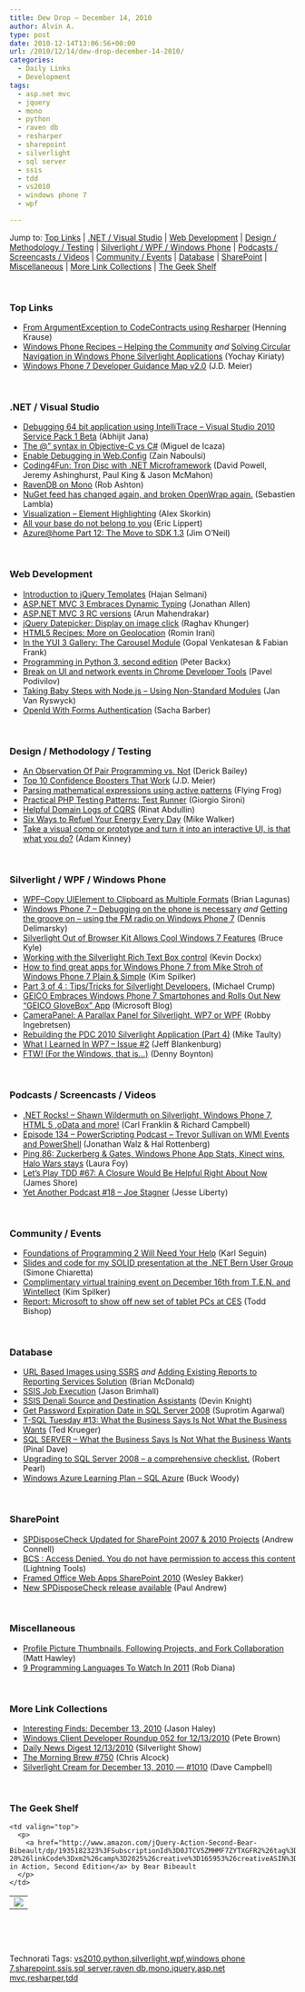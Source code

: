 ```yaml
---
title: Dew Drop – December 14, 2010
author: Alvin A.
type: post
date: 2010-12-14T13:06:56+00:00
url: /2010/12/14/dew-drop-december-14-2010/
categories:
  - Daily Links
  - Development
tags:
  - asp.net mvc
  - jquery
  - mono
  - python
  - raven db
  - resharper
  - sharepoint
  - silverlight
  - sql server
  - ssis
  - tdd
  - vs2010
  - windows phone 7
  - wpf

---
```

Jump to: [Top Links][1] | [.NET / Visual Studio][2] | [Web Development][3] | [Design / Methodology / Testing][4] | [Silverlight / WPF / Windows Phone][5] | [Podcasts / Screencasts / Videos][6] | [Community / Events][7] | [Database][8] | [SharePoint][9] | [Miscellaneous][10] | [More Link Collections][11] | [The Geek Shelf][12] 

&#160;

### <a name="top"></a>Top Links

  * [From ArgumentException to CodeContracts using Resharper][13] (Henning Krause)
  * [Windows Phone Recipes – Helping the Community][14] _and_ [Solving Circular Navigation in Windows Phone Silverlight Applications][15] (Yochay Kiriaty)
  * [Windows Phone 7 Developer Guidance Map v2.0][16] (J.D. Meier)

&#160;

### <a name="dotnet"></a>.NET / Visual Studio

  * [Debugging 64 bit application using IntelliTrace – Visual Studio 2010 Service Pack 1 Beta][17] (Abhijit Jana)
  * [The @” syntax in Objective-C vs C#][18] (Miguel de Icaza)
  * [Enable Debugging in Web.Config][19] (Zain Naboulsi)
  * [Coding4Fun: Tron Disc with .NET Microframework][20] (David Powell, Jeremy Ashinghurst, Paul King & Jason McMahon)
  * [RavenDB on Mono][21] (Rob Ashton)
  * [NuGet feed has changed again, and broken OpenWrap again.][22] (Sebastien Lambla)
  * [Visualization – Element Highlighting][23] (Alex Skorkin)
  * [All your base do not belong to you][24] (Eric Lippert)
  * [Azure@home Part 12: The Move to SDK 1.3][25] (Jim O’Neil)

&#160;

### <a name="web"></a>Web Development

  * [Introduction to jQuery Templates][26] (Hajan Selmani)
  * [ASP.NET MVC 3 Embraces Dynamic Typing][27] (Jonathan Allen)
  * [ASP.NET MVC 3 RC versions][28] (Arun Mahendrakar)
  * [jQuery Datepicker: Display on image click][29] (Raghav Khunger)
  * [HTML5 Recipes: More on Geolocation][30] (Romin Irani)
  * [In the YUI 3 Gallery: The Carousel Module][31] (Gopal Venkatesan & Fabian Frank)
  * [Programming in Python 3, second edition][32] (Peter Backx)
  * [Break on UI and network events in Chrome Developer Tools][33] (Pavel Podivilov)
  * [Taking Baby Steps with Node.js – Using Non-Standard Modules][34] (Jan Van Ryswyck)
  * [OpenId With Forms Authentication][35] (Sacha Barber)

&#160;

### <a name="design"></a>Design / Methodology / Testing

  * [An Observation Of Pair Programming vs. Not][36] (Derick Bailey)
  * [Top 10 Confidence Boosters That Work][37] (J.D. Meier)
  * [Parsing mathematical expressions using active patterns][38] (Flying Frog)
  * [Practical PHP Testing Patterns: Test Runner][39] (Giorgio Sironi)
  * [Helpful Domain Logs of CQRS][40] (Rinat Abdullin)
  * [Six Ways to Refuel Your Energy Every Day][41] (Mike Walker)
  * [Take a visual comp or prototype and turn it into an interactive UI, is that what you do?][42] (Adam Kinney)

&#160;

### <a name="silverlight"></a>Silverlight / WPF / Windows Phone

  * [WPF–Copy UIElement to Clipboard as Multiple Formats][43] (Brian Lagunas)
  * [Windows Phone 7 &#8211; Debugging on the phone is necessary][44] _and_ [Getting the groove on &#8211; using the FM radio on Windows Phone 7][45] (Dennis Delimarsky)
  * [Silverlight Out of Browser Kit Allows Cool Windows 7 Features][46] (Bruce Kyle)
  * [Working with the Silverlight Rich Text Box control][47] (Kevin Dockx)
  * [How to find great apps for Windows Phone 7 from Mike Stroh of Windows Phone 7 Plain & Simple][48] (Kim Spilker)
  * [Part 3 of 4 : Tips/Tricks for Silverlight Developers.][49] (Michael Crump)
  * [GEICO Embraces Windows Phone 7 Smartphones and Rolls Out New “GEICO GloveBox” App][50] (Microsoft Blog)
  * [CameraPanel: A Parallax Panel for Silverlight, WP7 or WPF][51] (Robby Ingebretsen)
  * [Rebuilding the PDC 2010 Silverlight Application (Part 4)][52] (Mike Taulty)
  * [What I Learned In WP7 – Issue #2][53] (Jeff Blankenburg)
  * [FTW! (For the Windows, that is&#8230;)][54] (Denny Boynton)

&#160;

### <a name="podcasts"></a>Podcasts / Screencasts / Videos

  * <a href="http://www.dotnetrocks.com/default.aspx?ShowNum=619" target="_blank">.NET Rocks! &#8211; Shawn Wildermuth on Silverlight, Windows Phone 7, HTML 5 ,oData and more!</a> (Carl Franklin & Richard Campbell)
  * [Episode 134 &#8211; PowerScripting Podcast &#8211; Trevor Sullivan on WMI Events and PowerShell][55] (Jonathan Walz & Hal Rottenberg)
  * [Ping 86: Zuckerberg & Gates, Windows Phone App Stats, Kinect wins, Halo Wars stays][56] (Laura Foy)
  * [Let&#8217;s Play TDD #67: A Closure Would Be Helpful Right About Now][57] (James Shore)
  * [Yet Another Podcast #18 – Joe Stagner][58] (Jesse Liberty)

&#160;

### <a name="events"></a>Community / Events

  * [Foundations of Programming 2 Will Need Your Help][59] (Karl Seguin)
  * [Slides and code for my SOLID presentation at the .NET Bern User Group][60] (Simone Chiaretta)
  * [Complimentary virtual training event on December 16th from T.E.N. and Wintellect][61] (Kim Spilker)
  * [Report: Microsoft to show off new set of tablet PCs at CES][62] (Todd Bishop)

&#160;

### <a name="db"></a>Database

  * [URL Based Images using SSRS][63] _and_ [Adding Existing Reports to Reporting Services Solution][64] (Brian McDonald)
  * [SSIS Job Execution][65] (Jason Brimhall)
  * [SSIS Denali Source and Destination Assistants][66] (Devin Knight)
  * [Get Password Expiration Date in SQL Server 2008][67] (Suprotim Agarwal)
  * [T-SQL Tuesday #13: What the Business Says Is Not What the Business Wants][68] (Ted Krueger)
  * [SQL SERVER – What the Business Says Is Not What the Business Wants][69] (Pinal Dave)
  * [Upgrading to SQL Server 2008 &#8211; a comprehensive checklist.][70] (Robert Pearl)
  * [Windows Azure Learning Plan &#8211; SQL Azure][71] (Buck Woody)

&#160;

### <a name="sp"></a>SharePoint

  * [SPDisposeCheck Updated for SharePoint 2007 & 2010 Projects][72] (Andrew Connell)
  * [BCS : Access Denied. You do not have permission to access this content][73] (Lightning Tools)
  * [Framed Office Web Apps SharePoint 2010][74] (Wesley Bakker)
  * [New SPDisposeCheck release available][75] (Paul Andrew)

&#160;

### <a name="misc"></a>Miscellaneous

  * [Profile Picture Thumbnails, Following Projects, and Fork Collaboration][76] (Matt Hawley)
  * [9 Programming Languages To Watch In 2011][77] (Rob Diana)

&#160;

### <a name="links"></a>More Link Collections

  * [Interesting Finds: December 13, 2010][78] (Jason Haley)
  * [Windows Client Developer Roundup 052 for 12/13/2010][79] (Pete Brown)
  * [Daily News Digest 12/13/2010][80] (Silverlight Show)
  * [The Morning Brew #750][81] (Chris Alcock)
  * [Silverlight Cream for December 13, 2010 &#8212; #1010][82] (Dave Campbell)

&#160;

### <a name="shelf"></a>The Geek Shelf

<table border="0" cellspacing="0" cellpadding="0">
  <tr>
    <td>
      <img data-recalc-dims="1" decoding="async" src="https://i0.wp.com/ecx.images-amazon.com/images/I/41VTNwW9TWL._SL160_.jpg?w=660" />
    </td>
    
    <td valign="top">
      <p>
        <a href="http://www.amazon.com/jQuery-Action-Second-Bear-Bibeault/dp/1935182323%3FSubscriptionId%3D0JTCV5ZMHMF7ZYTXGFR2%26tag%3Dbrdicr-20%26linkCode%3Dxm2%26camp%3D2025%26creative%3D165953%26creativeASIN%3D1935182323">jQuery in Action, Second Edition</a> by Bear Bibeault
      </p>
    </td>
  </tr>
</table>

&#160;

<div style="padding-bottom: 0px; margin: 0px; padding-left: 0px; padding-right: 0px; display: inline; float: none; padding-top: 0px" id="scid:C16BAC14-9A3D-4c50-9394-FBFEF7A93539:10744242-7f7a-42f8-9013-f7e229d40c25" class="wlWriterEditableSmartContent">
  <!--dotnetkickit-->
</div>

&#160;

<div style="padding-bottom: 0px; margin: 0px; padding-left: 0px; padding-right: 0px; display: inline; float: none; padding-top: 0px" id="scid:0767317B-992E-4b12-91E0-4F059A8CECA8:acb115b6-516a-4140-abe1-22dd52a1bdf8" class="wlWriterEditableSmartContent">
  Technorati Tags: <a href="http://technorati.com/tags/vs2010" rel="tag">vs2010</a>,<a href="http://technorati.com/tags/python" rel="tag">python</a>,<a href="http://technorati.com/tags/silverlight" rel="tag">silverlight</a>,<a href="http://technorati.com/tags/wpf" rel="tag">wpf</a>,<a href="http://technorati.com/tags/windows+phone+7" rel="tag">windows phone 7</a>,<a href="http://technorati.com/tags/sharepoint" rel="tag">sharepoint</a>,<a href="http://technorati.com/tags/ssis" rel="tag">ssis</a>,<a href="http://technorati.com/tags/sql+server" rel="tag">sql server</a>,<a href="http://technorati.com/tags/raven+db" rel="tag">raven db</a>,<a href="http://technorati.com/tags/mono" rel="tag">mono</a>,<a href="http://technorati.com/tags/jquery" rel="tag">jquery</a>,<a href="http://technorati.com/tags/asp.net+mvc" rel="tag">asp.net mvc</a>,<a href="http://technorati.com/tags/resharper" rel="tag">resharper</a>,<a href="http://technorati.com/tags/tdd" rel="tag">tdd</a>
</div>

 [1]: https://morningdew-bpc6g3a0fgaxdxcu.eastus2-01.azurewebsites.net/#top
 [2]: https://morningdew-bpc6g3a0fgaxdxcu.eastus2-01.azurewebsites.net/#dotnet
 [3]: https://morningdew-bpc6g3a0fgaxdxcu.eastus2-01.azurewebsites.net/#web
 [4]: https://morningdew-bpc6g3a0fgaxdxcu.eastus2-01.azurewebsites.net/#design
 [5]: https://morningdew-bpc6g3a0fgaxdxcu.eastus2-01.azurewebsites.net/#silverlight
 [6]: https://morningdew-bpc6g3a0fgaxdxcu.eastus2-01.azurewebsites.net/#podcasts
 [7]: https://morningdew-bpc6g3a0fgaxdxcu.eastus2-01.azurewebsites.net/#events
 [8]: https://morningdew-bpc6g3a0fgaxdxcu.eastus2-01.azurewebsites.net/#db
 [9]: https://morningdew-bpc6g3a0fgaxdxcu.eastus2-01.azurewebsites.net/#sp
 [10]: https://morningdew-bpc6g3a0fgaxdxcu.eastus2-01.azurewebsites.net/#misc
 [11]: https://morningdew-bpc6g3a0fgaxdxcu.eastus2-01.azurewebsites.net/#links
 [12]: https://morningdew-bpc6g3a0fgaxdxcu.eastus2-01.azurewebsites.net/#shelf
 [13]: http://www.infinitec.de/post/2010/12/13/From-ArgumentException-to-CodeContracts-using-Resharper.aspx
 [14]: http://windowsteamblog.com/windows_phone/b/wpdev/archive/2010/12/13/windows-phone-recipes-helping-the-community.aspx
 [15]: http://windowsteamblog.com/windows_phone/b/wpdev/archive/2010/12/13/solving-circular-navigation-in-windows-phone-silverlight-applications.aspx
 [16]: http://feedproxy.google.com/~r/jmeier/~3/ltayOuzVW0Q/windows-phone-7-developer-guidance-map-v2-0.aspx
 [17]: http://abhijitjana.net/2010/12/13/debugging-64-bit-application-using-intellitrace-visual-studio-2010-service-pack-1-beta/
 [18]: http://monomac.wordpress.com/2010/12/14/the-syntax-in-objective-c-vs-c
 [19]: http://feedproxy.google.com/~r/zainnab/~3/VdQZFyqcNMI/enable-debugging-in-web-config-vstipproj0026.aspx
 [20]: http://blogs.msdn.com/b/coding4fun/archive/2010/12/13/10104241.aspx
 [21]: http://feedproxy.google.com/~r/RobAshton/~3/uji-Lq5P3Eg/ravendb-on-mono.aspx
 [22]: http://codebetter.com/blogs/sebastien_lambla/archive/2010/12/13/nuget-feed-has-changed-again-and-broken-openwrap-again.aspx
 [23]: http://www.skorkin.com/2010/12/visualization-element-highlighting/
 [24]: http://blogs.msdn.com/b/ericlippert/archive/2010/12/13/all-your-base-do-not-belong-to-you.aspx
 [25]: http://blogs.msdn.com/b/jimoneil/archive/2010/12/13/azure-home-part-12-the-move-to-sdk-1-3.aspx
 [26]: http://weblogs.asp.net/hajan/archive/2010/12/13/jquery-templates-in-asp-net-introduction.aspx
 [27]: http://www.infoq.com/news/2010/12/ASPNET-MVC-3-RC-2
 [28]: http://feedproxy.google.com/~r/nmarun/~3/6waBGq83lj0/asp-net-mvc-3-rc-versions.aspx
 [29]: http://www.codeasp.net/blogs/raghav_khunger/microsoft-net/1133/jquery-datepicker-display-on-image-click
 [30]: http://feeds.oreilly.com/~r/oreilly/news/~3/M3Kw1Dj3B9k/html5-recipes-more-on-geolocat.html
 [31]: http://feeds.yuiblog.com/~r/YahooUserInterfaceBlog/~3/bRqsJuO--to/
 [32]: http://feeds.dzone.com/~r/zones/books/~3/Pxu7djkl1r4/programming-python-3-second
 [33]: http://blog.chromium.org/2010/12/break-on-ui-and-network-events-in.html
 [34]: http://elegantcode.com/2010/12/14/taking-baby-steps-with-node-js-using-non-standard-modules/
 [35]: http://sachabarber.net/?p=842
 [36]: http://feedproxy.google.com/~r/LosTechies/~3/00ZcmHVVAqM/an-observation-of-pair-programming-vs-not.aspx
 [37]: http://feedproxy.google.com/~r/SourcesOfInsight/~3/fmsS0YKcREE/
 [38]: http://fsharpnews.blogspot.com/2010/12/parsing-mathematical-expressions-using.html
 [39]: http://feeds.dzone.com/~r/zones/agile/~3/sJYrI3Befrc/practical-php-testing-patterns-14
 [40]: http://feeds.abdullin.com/~r/RinatAbdullin/~3/N5whFbzhLGQ/helpful-domain-logs-of-cqrs.html
 [41]: http://feedproxy.google.com/~r/MikeWalker/~3/6JtLuD4zvGM/six-ways-to-refuel-your-energy-every-day.html
 [42]: http://adamkinney.com/blog/2010/12/13/take-a-visual-comp-or-prototype-and-turn-it-into-an-interactive-ui-is-that-what-you-do/
 [43]: http://elegantcode.com/2010/12/13/wpfcopy-uielement-to-clipboard-as-multiple-formats/
 [44]: http://feeds.dzone.com/~r/zones/dotnet/~3/h4DDF1pD7D8/windows-phone-7-debugging
 [45]: http://feeds.dzone.com/~r/zones/dotnet/~3/IXqZgR6CpJ8/getting-groove-using-radio
 [46]: http://blogs.msdn.com/b/usisvde/archive/2010/12/14/silverlight-out-of-browser-kit-allows-cool-windows-7-features.aspx
 [47]: http://feedproxy.google.com/~r/silverlightshow/~3/-hk2gktaJlk/Working-with-the-Silverlight-Rich-Text-Box-control.aspx
 [48]: http://blogs.msdn.com/b/microsoft_press/archive/2010/12/13/how-to-find-great-apps-for-windows-phone-7-from-mike-stroh-of-windows-phone-7-plain-amp-simple.aspx
 [49]: http://geekswithblogs.net/mbcrump/archive/2010/12/13/part-3-of-4--tipstricks-for-silverlight-developers.aspx
 [50]: http://blogs.technet.com/b/microsoft_blog/archive/2010/12/13/geico-embraces-windows-phone-7-smartphones-and-rolls-out-new-geico-glovebox-app.aspx
 [51]: http://feedproxy.google.com/~r/nerdplusart/~3/KmZR9HOHM3U/camerapanel-a-parallax-panel-for-silverlight-wp7-or-wpf
 [52]: http://feedproxy.google.com/~r/mtaulty/~3/V4XiLg9UMVY/rebuilding-the-pdc-2010-application-part-4.aspx
 [53]: http://feedproxy.google.com/~r/Blankenthoughts/~3/oH4ZgOV8Tu0/post.aspx
 [54]: http://feedproxy.google.com/~r/DennyBoynton/~3/RFoXl3ntPqc/post.aspx
 [55]: http://feedproxy.google.com/~r/Powerscripting/~3/0M08kfe4ciY/episode-134-power-scripting-podcast-trevor-sullivan-on-wmi-events-and-power-shell
 [56]: http://channel9.msdn.com/Shows/PingShow/Ping-86-Zuckerberg--Gates-Windows-Phone-App-Stats-Kinect-wins-Halo-Wars-stays
 [57]: http://jamesshore.com/Blog/Lets-Play/Episode-67.html
 [58]: http://feedproxy.google.com/~r/JesseLiberty-SilverlightGeek/~3/dGhvq7mB-V4/
 [59]: http://openmymind.net/2010/12/13/Foundations-of-Programming-2-Will-Need-Your-Help
 [60]: http://feedproxy.google.com/~r/Codeclimber/~3/K3YODNNOOhc/Slides-and-code-for-my-SOLID-presentation-at-the-NET.aspx
 [61]: http://blogs.msdn.com/b/microsoft_press/archive/2010/12/13/complimentary-virtual-training-event-on-december-16th-from-t-e-n-and-wintellect.aspx
 [62]: http://feedproxy.google.com/~r/TechFlash/~3/yP4RZKBT6eE/report-microsoft-to-show-off-new.html
 [63]: http://www.sqlservercentral.com/blogs/briankmcdonald/archive/2010/12/13/url-based-images-using-ssrs.aspx
 [64]: http://feedproxy.google.com/~r/sqlserverpedia/~3/z5ecF3Cxxeg/
 [65]: http://feedproxy.google.com/~r/sqlserverpedia/~3/F3v8Zf9vydE/
 [66]: http://www.sqlservercentral.com/blogs/dknight/archive/2010/12/13/ssis-denali-source-and-destination-assistants.aspx
 [67]: http://feedproxy.google.com/~r/sqlservercurry/blog/~3/CMP2-AxDZEU/get-password-expiration-date-in-sql.html
 [68]: http://blogs.lessthandot.com/index.php/DataMgmt/DataDesign/tsql-tuesday-13
 [69]: http://blog.sqlauthority.com/2010/12/14/sql-server-what-the-business-says-is-not-what-the-business-wants/
 [70]: http://www.sqlservercentral.com/blogs/pearlknows/archive/2010/12/13/upgrading-to-sql-server-2008-a-comprehensive-checklist.aspx
 [71]: http://blogs.msdn.com/b/buckwoody/archive/2010/12/13/windows-azure-learning-plan-sql-azure.aspx
 [72]: http://feedproxy.google.com/~r/AndrewConnell/~3/s_ukkbsGDNA/spdisposecheck-updated-for-sharepoint-2007-amp-2010-projects.aspx
 [73]: http://lightningtools.com/blog/archive/2010/12/13/bcs--access-denied.-you-do-not-have-permission-to.aspx
 [74]: http://weblogs.asp.net/wesleybakker/archive/2010/12/13/framed-office-web-apps-sharepoint-2010.aspx
 [75]: http://blogs.msdn.com/b/pandrew/archive/2010/12/13/new-spdisposecheck-release-available.aspx
 [76]: http://blogs.msdn.com/b/codeplex/archive/2010/12/13/profile-picture-thumbnails-following-projects-and-fork-collaboration.aspx
 [77]: http://feeds.dzone.com/~r/zones/dotnet/~3/IGNbydGxXjs/9-programming-languages-watch
 [78]: http://jasonhaley.com/blog/post.aspx?id=491e52fa-22f8-4507-bdf0-b4487ae87523
 [79]: http://feedproxy.google.com/~r/PeteBrown/~3/Es80XmrZAhc/windows-client-developer-roundup-052-for-12-13-2010
 [80]: http://feedproxy.google.com/~r/silverlightshow/~3/DTurZSQmQLg/Daily-News-Digest-12-13-2010.aspx
 [81]: http://feedproxy.google.com/~r/ReflectivePerspective/~3/jv2GaTWrx9Y/
 [82]: http://geekswithblogs.net/WynApseTechnicalMusings/archive/2010/12/13/143124.aspx